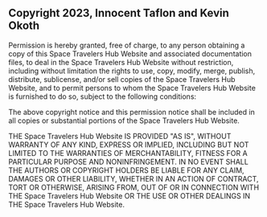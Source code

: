 ## Copyright 2023, Innocent Taflon and Kevin Okoth

Permission is hereby granted, free of charge, to any person obtaining a copy of this Space Travelers Hub Website and associated documentation files, to deal in the Space Travelers Hub Website without restriction, including without limitation the rights to use, copy, modify, merge, publish, distribute, sublicense, and/or sell copies of the Space Travelers Hub Website, and to permit persons to whom the Space Travelers Hub Website is furnished to do so, subject to the following conditions:

The above copyright notice and this permission notice shall be included in all copies or substantial portions of the Space Travelers Hub Website.

THE Space Travelers Hub Website IS PROVIDED "AS IS", WITHOUT WARRANTY OF ANY KIND, EXPRESS OR IMPLIED, INCLUDING BUT NOT LIMITED TO THE WARRANTIES OF MERCHANTABILITY, FITNESS FOR A PARTICULAR PURPOSE AND NONINFRINGEMENT. IN NO EVENT SHALL THE AUTHORS OR COPYRIGHT HOLDERS BE LIABLE FOR ANY CLAIM, DAMAGES OR OTHER LIABILITY, WHETHER IN AN ACTION OF CONTRACT, TORT OR OTHERWISE, ARISING FROM, OUT OF OR IN CONNECTION WITH THE Space Travelers Hub Website OR THE USE OR OTHER DEALINGS IN THE Space Travelers Hub Website.
